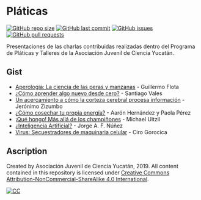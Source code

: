 # Pláticas
[![GitHub repo size](https://img.shields.io/github/repo-size/ajcyucatan/platicas?style=popout-square)](https://github.com/ajcyucatan/platicas.git)
[![GitHub last commit](https://img.shields.io/github/last-commit/ajcyucatan/platicas?style=popout-square)](https://github.com/ajcyucatan/platicas/commits/master)
[![GitHub issues](https://img.shields.io/github/issues/ajcyucatan/platicas?style=popout-square)](https://github.com/ajcyucatan/platicas/issues)
[![GitHub pull requests](https://img.shields.io/github/issues-pr/ajcyucatan/platicas?style=popout-square)](https://github.com/ajcyucatan/platicas/pull)

Presentaciones de las charlas contribuidas realizadas dentro del Programa de Pláticas y Talleres de la Asociación Juvenil de Ciencia Yucatán.


## Gist
* [Aperología: La ciencia de las peras y manzanas](https://github.com/ajcyucatan/platicas/blob/master/%40aperologia_la_ciencia_de_las_peras_y_manzanas.pdf) - Guillermo Flota
* [¿Cómo aprender algo nuevo desde cero?](https://github.com/ajcyucatan/platicas/blob/master/%40aprender_algo_nuevo.pdf) - Santiago Vales
* [Un acercamiento a cómo la corteza cerebral procesa información](https://github.com/ajcyucatan/platicas/blob/master/%40como_la_corteza_cerebral_procesa_informacion.pdf) - Jerónimo Zizumbo
* [¿Cómo cosechar tu propia energía?](https://github.com/ajcyucatan/platicas/blob/master/%40cosechar_tu_propia_energia.pdf) - Aarón Hernández y Paola Pérez
* [¡Qué hongo! Más allá de los champiñones](https://github.com/ajcyucatan/platicas/blob/master/%40mas_alla_de_los_champinones.pdf) - Michael Uitzil
* [¿Inteligencia Artificial?](https://github.com/ajcyucatan/platicas/blob/master/%40inteligencia_artificial.pdf) - Jorge A. F. Núñez
* [Virus: Secuestradores de maquinaria celular](https://github.com/ajcyucatan/platicas/blob/master/%40virus_secuestradores_maquinaria_celular.pdf) - Ciro Gorocica


## Ascription

Created by Asociación Juvenil de Ciencia Yucatán, 2019. All content contained in this repository is licensed under [Creative Commons Attribution-NonCommercial-ShareAlike 4.0 International](https://creativecommons.org/licenses/by-nc-sa/4.0 "CC BY-NC-SA 4.0").

[![CC](http://forthebadge.com/images/badges/cc-nc-sa.svg)](https://creativecommons.org/licenses/by-nc-sa/4.0 "CC BY-NC-SA 4.0")

